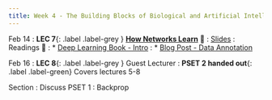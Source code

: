 ```yaml
---
title: Week 4 - The Building Blocks of Biological and Artificial Intelligence (Cont'd)
---
```


Feb 14
: **LEC 7**{: .label .label-grey } **[How Networks Learn](https://harvard.hosted.panopto.com/Panopto/Pages/Viewer.aspx?id=832bf18e-bf68-47fe-bb0c-ae2b016123b7)** 🎥
    : [Slides](https://canvas.harvard.edu/files/14351127/download?download_frd=1)
: Readings 📖
: * [Deep Learning Book - Intro](https://www.deeplearningbook.org/contents/intro.html)
: * [Blog Post - Data Annotation](https://medium.com/vsinghbisen/why-data-annotation-is-important-for-machine-learning-and-ai-5e647637c621) 

Feb 16
:  **LEC 8**{: .label .label-grey } Guest Lecturer
:  **PSET 2 handed out**{: .label .label-green} Covers lectures 5-8

Section
: Discuss PSET 1
: Backprop 
